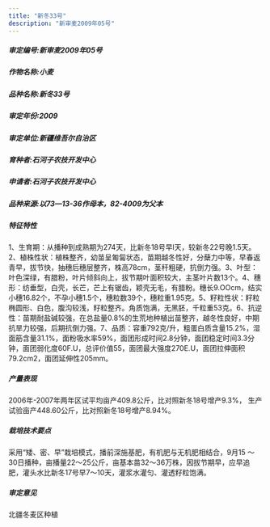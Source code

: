 ```yaml
---
title: "新冬33号"
description: "新审麦2009年05号"
---
```

##### 审定编号:新审麦2009年05号

##### 作物名称:小麦

##### 品种名称:新冬33号

##### 审定年份:2009

##### 审定单位:新疆维吾尔自治区

##### 育种者:石河子农技开发中心

##### 申请者:石河子农技开发中心

##### 品种来源:以73—13-36作母本，82-4009为父本

##### 特征特性
1、生育期：从播种到成熟期为274天，比新冬18号早l天，较新冬22号晚1.5天。2、植株性状：植株整齐，幼苗呈匍匐状态，苗期越冬性好，分蘖力中等，早春返青早，拔节快，抽穗后穗层整齐，株高78cm，茎秆粗硬，抗倒力强。3、叶型：叶色深绿，有腊粉，叶片倾斜向上，拔节期叶面积较大，主茎叶片数13个。4、穗形：纺垂型，白壳，长芒，芒上有锯齿，颖壳无毛，有腊粉。穗长9.OOcm，结实小穗16.82个，不孕小穗1.5个，穗粒数39个，穗粒重1.95克。5、籽粒性状：籽粒椭圆形、白色，腹沟较浅，籽粒整齐。角质饱满，无黑胚，千粒重53克。6、抗逆性：苗期耐盐碱较强，在总盐量0.8%的生荒地种植出苗整齐，越冬性良好，中期抗旱力较强，后期抗倒力强。7、品质：容重792克/升，粗蛋白质含量15.2%，湿面筋含量31.1%，面粉吸水率59%，面团形成时间2.8分钟，面团稳定时间3.3分钟，面团弱化度60F.U，总评价值55，面团最大强度270E.U，面团拉伸面积79.2cm2，面团延伸性205mm。

##### 产量表现
2006年-2007年两年区试平均亩产409.8公斤，比对照新冬18号增产9.3%， 生产试验亩产448.60公斤，比对照新冬18号增产8.94%。

##### 栽培技术要点
采用“矮、密、早”栽培模式，播前深施基肥，有机肥与无机肥相结合，9月15 ～30日播种，亩播量22～25公斤，亩基本苗32～36万株，因拔节期早，应早追肥，灌头水比新冬17号早7～10天，灌浆水灌匀、灌透籽粒饱满。

##### 审定意见
北疆冬麦区种植
